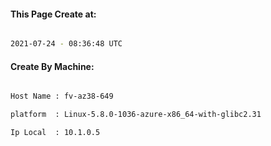 
   
#### This Page Create at:

```bash

2021-07-24 - 08:36:48 UTC

```

#### Create By Machine:

```bash

Host Name : fv-az38-649

platform  : Linux-5.8.0-1036-azure-x86_64-with-glibc2.31

Ip Local  : 10.1.0.5

```

